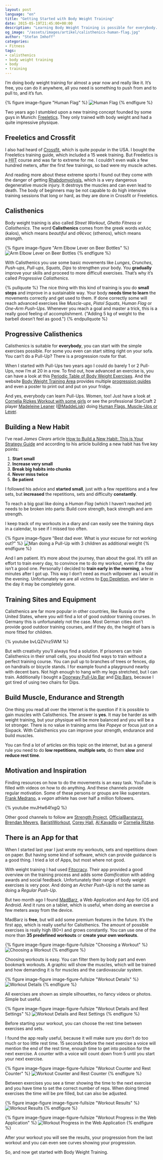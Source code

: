 ```yaml
---
layout: post
language: "en"
title: "Getting Started with Body Weight Training"
date: 2015-05-19T21:45:00+00:00
description: "Learning Body Weight Training is possible for everybody. It’s free, you can do it anywhere, you need no gym or expensive equipment to train and you can improve constantly."
og_image: "/assets/images/artikel/calisthenics-human-flag.jpg"
author: "Stefan Imhoff"
categories:
- Fitness
tags:
- calisthenics
- body weight training
- body
- training
---
```


I’m doing body weight training for almost a year now and really like it. It’s free, you can do it anywhere, all you need is something to push from and to pull to, and it’s fun.

{% figure image-figure "Human Flag" %}
<img src="{{ site.url }}/assets/images/artikel/calisthenics-human-flag.jpg" alt="Human Flag">
{% endfigure %}

Two years ago I stumbled upon a new training concept founded by some guys in Munich: [Freeletics](https://www.freeletics.com/). They only trained with body weight and had a quite impressive physique.

## Freeletics and Crossfit

I also had heard of [Crossfit](http://www.crossfit.com/), which is quite popular in the USA. I bought the Freeletics training guide, which included a 15 week training. But Freeletics is a <abbr title="High-Intensity Interval Training">HIIT</abbr> course and was far to extreme for me. I couldn’t even walk a few hundred meters, after the first few trainings, so bad were my muscle aches.

And reading more about these extreme sports I found out they come with the danger of getting [Rhabdomyolysis](https://medium.com/@ericrobertson/crossfits-dirty-little-secret-97bcce70356d), which is a very dangerous degenerative muscle injury. It destroys the muscles and can even lead to death. The body of beginners may be not capable to do high intensive training sessions that long or hard, as they are done in Crossfit or Freeletics.

## Calisthenics

Body weight training is also called *Street Workout*, *Ghetto Fitness* or *Calisthenics*. The word **Calisthenics** comes from the greek words καλός (kalos), which means *beautiful* and σθένος (sthenos), which means *strength*.

{% figure image-figure "Arm Elbow Lever on Beer Bottles" %}
<img src="{{ site.url }}/assets/images/artikel/calisthenics-arm-elbow-lever.jpg" alt="Arm Elbow Lever on Beer Bottles">
{% endfigure %}

With Calisthenics you use some basic movements like *Lunges*, *Crunches*, *Push-ups*, *Pull-ups*, *Squats*, *Dips* to strengthen your body. You **gradually** improve your skills and proceed to more difficult exercises. That’s why it’s called *Progressive Calisthenics*.

{% pullquote %}
The nice thing with this kind of training is you do **small steps** and improve in a sustainable way. Your body **needs time to learn** the movements correctly and get used to them. If done correctly some will reach advanced exercises like *Muscle-ups*, *Pistol Squats*, *Human Flag* or *One-Arm Push-Ups*. Whenever you reach a goal and master a trick, this is a really good feeling of accomplishment. {"Adding 5 kg of weight to the barbell doesn’t feel as good."}
{% endpullquote %}

## Progressive Calisthenics

Calisthenics is suitable for **everybody**, you can start with the simple exercises possible. For some you even can start sitting right on your sofa. You can’t do a Pull-Up? There is a progression route for that.

When I started with Pull-Ups two years ago I could do barely 1 or 2 Pull-Ups, now I’m at 20 in a row. To find out, how advanced an exercise is, you can have a look at this [Periodic Table of Body Weight Exercises](http://strength.stack52.com/periodic-table-of-bodyweight-exercises/). And the website [Body Weight Training Area](http://bodyweighttrainingarena.com/) provides multiple [progression guides](http://bodyweighttrainingarena.com/progressive-calisthenics/) and even a poster to print out and put on your fridge.

And yes, everybody can learn Pull-Ups. Women, too! Just have a look at [Cornelia Rizkes Workout with some girls](https://www.youtube.com/watch?v=FfClYaCzx5U) or see the professional StarCraft 2 player [Madeleine Leaner](https://www.youtube.com/user/MaddeLisk) ([@MaddeLisk](https://twitter.com/maddelisk)) doing [Human Flags, Muscle-Ups or Lever](https://www.youtube.com/watch?v=-ag2gAcbp9M).

## Building a New Habit

I’ve read *James Clears* article [How to Build a New Habit: This is Your Strategy Guide](http://jamesclear.com/habit-guide) and according to his article building a new habit has five key points:

1. **Start small**
2. **Increase very small**
3. **Break big habits into chunks**
4. **Never miss twice**
5. **Be patient**

I followed his advice and **started small**, just with a few repetitions and a few sets, but **increased** the repetitions, sets and difficulty **constantly**.

To reach a big goal like doing a *Human Flag* (which I haven’t reached jet) needs to be broken into parts: Build core strength, back strength and arm strength.

I keep track of my workouts in a diary and can easily see the training days in a calendar, to see if I missed too often.

{% figure image-figure "Best dad ever. What is your excuse for not working out?" %}
<img src="{{ site.url }}/assets/images/artikel/calisthenics-best-dad-ever.jpg" alt="Man doing a Pull-Up with 3 children as additional weight">
{% endfigure %}

And I am patient. It’s more about the journey, than about the goal. It’s still an effort to train every day, to convince me to do my workout, even if the day isn’t a good one. Personally I decided to **train early in the morning**, a few minutes after I got up. This way I don’t need as much willpower as I would in the evening. Unfortunately we are all victims to [Ego Depletion](http://en.wikipedia.org/wiki/Ego_depletion), and later in the day it may be completely gone.

## Training Sites and Equipment

Calisthenics are far more popular in other countries, like Russia or the United States, where you will find a lot of good outdoor training courses. In Germany this is unfortunately not the case. Most German cities don’t provide good outdoor training courses, and if they do, the height of bars is more fitted for children.

{% youtube bvLQZVnz5WM %}

But with creativity you’ll always find a solution. If prisoners can train Calisthenics in their small cells, you should find ways to train without a perfect training course. You can pull up to branches of trees or fences, dip on handrails or bicycle stands. I for example found a playground nearby with decent bars. Not high enough to hang with my legs stretched, but I can train. Additionally I bought a [Doorway Pull-Up Bar](http://www.amazon.de/gp/product/B00EZ24BC2?ie=UTF8&tag=kogakurede-21&linkCode=as2&camp=1638&creative=6742&creativeASIN=3924862397) and [Dip Bars](http://www.amazon.de/gp/product/B0088I92VY?ie=UTF8&tag=kogakurede-21&linkCode=as2&camp=1638&creative=6742&creativeASIN=3924862397), because I got tired of using two chairs for Dips.

## Build Muscle, Endurance and Strength

One thing you read all over the internet is the question if it is possible to gain muscles with Calisthenics. The answer is **yes**. It may be harder as with weight training, but your physique will be more balanced and you will be a lot stronger. There is no value in training arms like *Popeye* or focus just on a Sixpack. With Calisthenics you can improve your strength, endurance and build muscles.

You can find a lot of articles on this topic on the internet, but as a general rule you need to do **low repetitions**, **multiple sets**, do them **slow** and **reduce rest time**.

## Motivation and Inspiration

Finding resources on how to do the movements is an easy task. YouTube is filled with videos on how to do anything. And these channels provide regular motivation. Some of these persons or groups are like superstars. [Frank Medrano](https://www.youtube.com/channel/UCP8wqLAt5qYMmOwMB7-mvTQ), a *vegan* athlete has over half a million followers.

{% youtube mvJHw64fxgQ %}

Other good channels to follow are [Strength Project](https://www.youtube.com/user/strengthproject), [OfficialBarstarzz](https://www.youtube.com/user/OfficialBarstarzz), [Brendan Meyers](https://www.youtube.com/user/leftyjrpro), [BaristiWorkout](https://www.youtube.com/user/baristiworkout), [Corey Hall](https://www.youtube.com/user/cth38881), [Al Kavadlo](https://www.youtube.com/user/alkavadlo) or [Cornelia Ritzke](https://www.youtube.com/user/ConnyBerlin).

## There is an App for that

When I started last year I just wrote my workouts, sets and repetitions down on paper. But having some kind of software, which can provide guidance is a good thing. I tried a lot of Apps, but most where not good.

With weight training I had used [Fitocracy](https://www.fitocracy.com/). Their app provided a good overview on the training process and adds some *Gamification* with adding awards and social  feedback. Unfortunately their range of body weight exercises is very poor. And doing an *Archer Push-Up* is not the same as doing a *Regular Push-Up*.

But two month ago I found [MadBarz](http://madbarz.com/), a Web Application and App for iOS and Android. And it runs on a tablet, which is useful, when doing an exercise a few meters away from the device.

MadBarz is **free**, but will add some premium features in the future. It’s the first app, which is really useful for Calisthenics. The amount of possible exercises is really high (80+) and grows constantly. You can use one of the more than **35 predefined workouts** or **create your own workouts**.

{% figure image-figure image-figure-fullsize "Choosing a Workout" %}
<img src="{{ site.url }}/assets/images/artikel/madbarz-1.jpg" alt="Choosing a Workout">
{% endfigure %}

Choosing workouts is easy. You can filter them by body part and even bookmark workouts. A graphic will show the muscles, which will be trained and how demanding it is for muscles and the cardiovascular system.

{% figure image-figure image-figure-fullsize "Workout Details" %}
<img src="{{ site.url }}/assets/images/artikel/madbarz-2.jpg" alt="Workout Details">
{% endfigure %}

All exercises are shown as simple silhouettes, no fancy videos or photos. Simple but useful.

{% figure image-figure image-figure-fullsize "Workout Details and Rest Settings" %}
<img src="{{ site.url }}/assets/images/artikel/madbarz-3.jpg" alt="Workout Details and Rest Settings">
{% endfigure %}

Before starting your workout, you can choose the rest time between exercises and sets.

I found the app really useful, because it will make sure you don’t do too much or too little rest time. 15 seconds before the next exercise a voice will mention the end of the rest time, enough time to get into position for the next exercise. A counter with a voice will count down from 5 until you start your next exercise.

{% figure image-figure image-figure-fullsize "Workout Counter and Rest Counter" %}
<img src="{{ site.url }}/assets/images/artikel/madbarz-4.jpg" alt="Workout Counter and Rest Counter">
{% endfigure %}

Between exercises you see a timer showing the time to the next exercise and you have time to set the correct number of reps. When doing timed exercises the time will be pre filled, but can also be adjusted.

{% figure image-figure image-figure-fullsize "Workout Results" %}
<img src="{{ site.url }}/assets/images/artikel/madbarz-5.jpg" alt="Workout Results">
{% endfigure %}

{% figure image-figure image-figure-fullsize "Workout Progress in the Web Application" %}
<img src="{{ site.url }}/assets/images/artikel/madbarz-statistic.jpg" alt="Workout Progress in the Web Application">
{% endfigure %}

After your workout you will see the results, your progression from the last workout and you can even see curves showing your progression.

So, and now get started with Body Weight Training.
